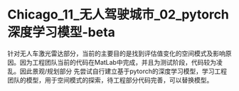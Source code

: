 # Chicago_11_无人驾驶城市_02_pytorch深度学习模型-beta
针对无人车激光雷达部分，当前的主要目的是找到评估值变化的空间模式及影响原因。因为工程团队当前的代码在MatLab中完成，并且为测试阶段，代码较为凌乱。因此景观/规划部分
先尝试自行建立基于pytorch的深度学习模型，学习工程团队的模型，用于空间模式的探索，待工程部分代码完善，可以替换模型。
